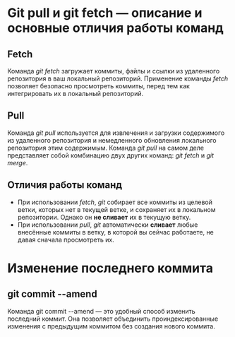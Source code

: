 ﻿# Git pull и git fetch — описание и основные отличия работы команд
## Fetch 
Команда _git fetch_ загружает коммиты, файлы и ссылки из удаленного репозитория в ваш локальный репозиторий.
Применение команды _fetch_ позволяет безопасно просмотреть коммиты, перед тем как интегрировать 
их в локальный репозиторий.

## Pull

Команда _git pull_ используется для извлечения и загрузки содержимого из удаленного репозитория
 и немедленного обновления локального репозитория этим содержимым.
Команда _git pull_ на самом деле представляет собой комбинацию двух других команд: _git fetch_ и _git merge_.

## Отличия работы команд

- При использовании _fetch_, _git_ собирает все коммиты из целевой ветки, которых нет в текущей ветке, и сохраняет их в локальном репозитории. Однако он **не сливает** их в текущую ветку.
- При использовании _pull_, _git_ автоматически **сливает** любые внесённые коммиты в ветку, в которой вы сейчас работаете, не давая сначала просмотреть их.

# Изменение последнего коммита
## git commit --amend
Команда git commit --amend — это удобный способ изменить последний коммит. Она позволяет объединить проиндексированные изменения с предыдущим коммитом без создания нового коммита.
